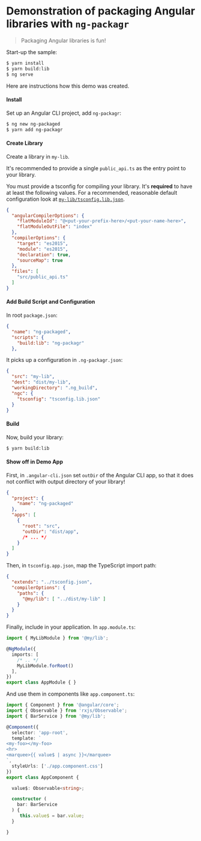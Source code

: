 # Demonstration of packaging Angular libraries with `ng-packagr`

> Packaging Angular libraries is fun!

Start-up the sample:

```bash
$ yarn install
$ yarn build:lib
$ ng serve
```

Here are instructions how this demo was created.


#### Install

Set up an Angular CLI project, add `ng-packagr`:

```bash
$ ng new ng-packaged
$ yarn add ng-packagr
```


#### Create Library

Create a library in `my-lib`.

It's recommended to provide a single `public_api.ts` as the entry point to your library.

You must provide a tsconfig for compiling your library.
It's **required**  to have at least the following values.
For a recommended, reasonable default configuration look at [`my-lib/tsconfig.lib.json`](my-lib/tsconfig.lib.json).

```json
{
  "angularCompilerOptions": {
    "flatModuleId": "@<put-your-prefix-here>/<put-your-name-here>",
    "flatModuleOutFile": "index"
  },
  "compilerOptions": {
    "target": "es2015",
    "module": "es2015",
    "declaration": true,
    "sourceMap": true
  },
  "files": [
    "src/public_api.ts"
  ]
}
```


#### Add Build Script and Configuration

In root `package.json`:

```json
{
  "name": "ng-packaged",
  "scripts": {
    "build:lib": "ng-packagr"
  },
```

It picks up a configuration in `.ng-packagr.json`:

```json
{
  "src": "my-lib",
  "dest": "dist/my-lib",
  "workingDirectory": ".ng_build",
  "ngc": {
    "tsconfig": "tsconfig.lib.json"
  }
}
```


#### Build

Now, build your library:

```bash
$ yarn build:lib
```


#### Show off in Demo App

First, in `.angular-cli.json` set `outDir` of the Angular CLI app, so that it does not conflict with output directory of your library!

```json
{
  "project": {
    "name": "ng-packaged"
  },
  "apps": [
    {
      "root": "src",
      "outDir": "dist/app",
      /* ... */
    }
  ]
}
```


Then, in `tsconfig.app.json`, map the TypeScript import path:

```json
{
  "extends": "../tsconfig.json",
  "compilerOptions": {
    "paths": {
      "@my/lib": [ "../dist/my-lib" ]
    }
  }
}
```

Finally, include in your application.
In `app.module.ts`:

```ts
import { MyLibModule } from '@my/lib';

@NgModule({
  imports: [
    /* .. */
    MyLibModule.forRoot()
  ],
})
export class AppModule { }
```

And use them in components like `app.component.ts`:

```ts
import { Component } from '@angular/core';
import { Observable } from 'rxjs/Observable';
import { BarService } from '@my/lib';

@Component({
  selector: 'app-root',
  template: `
<my-foo></my-foo>
<hr>
<marquee>{{ value$ | async }}</marquee>
`,
  styleUrls: ['./app.component.css']
})
export class AppComponent {

  value$: Observable<string>;

  constructor (
    bar: BarService
  ) {
     this.value$ = bar.value;
  }

}
```
